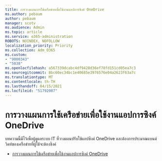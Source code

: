 ```yaml
---
title: การวางแผนการใช้เครือข่ายเพื่อใช้งานแอปการซิงค์ OneDrive
ms.author: pebaum
author: pebaum
manager: scotv
ms.audience: Admin
ms.topic: article
ms.service: o365-administration
ROBOTS: NOINDEX, NOFOLLOW
localization_priority: Priority
ms.collection: Adm_O365
ms.custom:
- "9000343"
- "5838"
ms.openlocfilehash: a567339dcabc4df9428d36ef78fd151cd05ea7c3
ms.sourcegitcommit: 8bc60ec34bc1e40685e3976576e04a2623f63a7c
ms.translationtype: MT
ms.contentlocale: th-TH
ms.lasthandoff: 04/15/2021
ms.locfileid: "51792007"
---
```

# <a name="network-utilization-planning-for-the-onedrive-sync-app"></a>การวางแผนการใช้เครือข่ายเพื่อใช้งานแอปการซิงค์ OneDrive

บทความนี้มีไว้เพื่อผู้ดูแลระบบ IT ที่วางแผนปรับใช้แอปซิงค์ OneDrive และต้องการประมาณแบนด์วิดท์ของเครือข่ายที่ผู้ใช้จะต้องซิงค์  

- [การวางแผนการใช้เครือข่ายเพื่อใช้งานแอปการซิงค์ OneDrive](https://docs.microsoft.com/onedrive/network-utilization-planning)